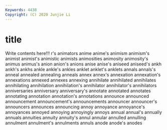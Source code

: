 ```yaml
---
Keywords: 4438
Copyright: (C) 2020 Junjie Li
---
```


# title

Write contents here!!!
r's 
animators 
anime 
anime's
animism 
animism's 
animist 
animist's 
animistic 
animists 
animosities 
animosity 
animosity's 
animus
animus's 
anion 
anion's 
anions 
anise 
anise's 
aniseed 
aniseed's 
ankh 
ankh's
ankhs 
ankle 
ankle's 
ankles 
anklet 
anklet's 
anklets 
annals 
annals's 
anneal
annealed 
annealing 
anneals 
annex 
annex's 
annexation 
annexation's 
annexations 
annexed 
annexes
annexing 
annihilate 
annihilated 
annihilates 
annihilating 
annihilation 
annihilation's 
annihilator 
annihilator's 
annihilators
anniversaries 
anniversary 
anniversary's 
annotate 
annotated 
annotates 
annotating 
annotation 
annotation's 
annotations
announce 
announced 
announcement 
announcement's 
announcements 
announcer 
announcer's 
announcers 
announces 
announcing
annoy 
annoyance 
annoyance's 
annoyances 
annoyed 
annoying 
annoyingly 
annoys 
annual 
annual's
annually 
annuals 
annuities 
annuity 
annuity's 
annul 
annular 
annulled 
annulling 
annulment
annulment's 
annulments 
annuls 
anode 
anode's 
anodes 
